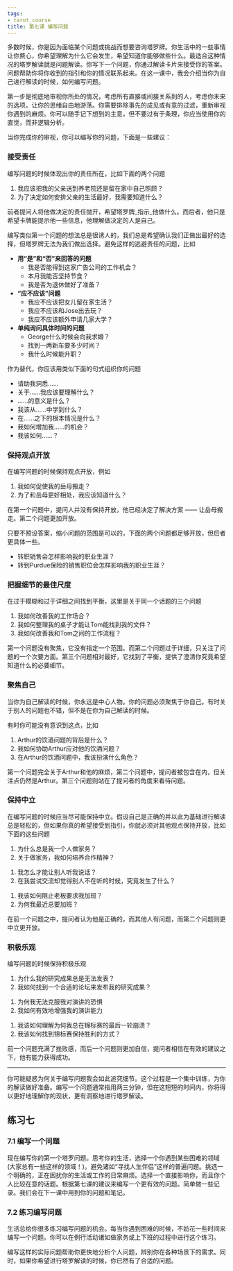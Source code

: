 ```yaml
---
tags: 
- tarot_course
title: 第七课 编写问题
---
```


多数时候，你是因为面临某个问题或挑战而想要咨询塔罗牌。你生活中的一些事情让你费心，你希望理解为什么它会发生，希望知道你能够做些什么。最适合这种情况的塔罗解读就是问题解读。你写下一个问题，你通过解读卡片来接受你的答案。问题帮助你将你收到的指引和你的情况联系起来。在这一课中，我会介绍当你为自己进行解读的时候，如何编写问题。

<!--more-->

第一步是彻底地审视你所处的情况，考虑所有直接或间接关系到的人，考虑你未来的选项。让你的思绪自由地游荡。你需要排除事先的成见或有意的过滤，重新审视你遇到的麻烦。你可以随手记下想到的主意，但不要过有于条理，你应当使用你的直觉，而非逻辑分析。

当你完成你的审视，你可以编写你的问题，下面是一些建议：

### 接受责任

编写问题的时候体现出你的责任所在，比如下面的两个问题

1. 我应该把我的父亲送到养老院还是留在家中自己照顾？
2. 为了决定如何安排父亲的生活最好，我需要知道什么？

前者提问人将他做决定的责任抛开，希望塔罗牌_指示_他做什么。而后者，他只是希望卡牌能提示他一些信息，他理解做决定的人是自己。

编写类似第一个问题的想法总是很诱人的，我们总是希望确认我们正做出最好的选择，但塔罗牌无法为我们做出选择。避免这样的逃避责任的问题，比如

+ __用“是”和“否”来回答的问题__
    * 我是否能得到这家广告公司的工作机会？
    * 本月我能否坚持节食？
    * 我是否为退休做好了准备？
+ __“应不应该”问题__
    * 我应不应该把女儿留在家生活？
    * 我应不应该和Jose出去玩？
    * 我应不应该额外申请几家大学？
+ __单纯询问具体时间的问题__
    * George什么时候会向我求婚？
    * 找到一两新车要多少时间？
    * 我什么时候能升职？

作为替代，你应该用类似下面的句式组织你的问题

+ 请助我洞悉……
+ 关于……我应该要理解什么？
+ ……的意义是什么？
+ 我该从……中学到什么？
+ 在……之下的根本情况是什么？
+ 我如何增加我……的机会？
+ 我该如何……？

### 保持观点开放

在编写问题的时候保持观点开放，例如

1. 我如何促使我的岳母搬走？
2. 为了和岳母更好相处，我应该知道什么？

在第一个问题中，提问人并没有保持开放，他已经决定了解决方案 —— 让岳母搬走。第二个问题更加开放。

只要不预设答案，缩小问题的范围是可以的，下面的两个问题都足够开放，但后者更具体一些。

+ 转职销售会怎样影响我的职业生涯？
+ 转到Purdue保险的销售职位会怎样影响我的职业生涯？

### 把握细节的最佳尺度

在过于模糊和过于详细之间找到平衡，这里是关于同一个话题的三个问题

1. 我如何改善我的工作场合？
2. 我如何整理我的桌子才能让Tom能找到我的文件？
3. 我如何改善我和Tom之间的工作流程？

第一个问题没有聚焦，它没有指定一个范围。而第二个问题过于详细，只关注了问题的一个次要方面。第三个问题相对最好，它找到了平衡，提供了澄清你究竟希望知道什么的必要细节。

### 聚焦自己

当你为自己解读的时候，你永远是中心人物。你的问题必须聚焦于你自己。有时关于别人的问题也不错，但不是在你为自己解读的时候。

有时你可能没有意识到这点，比如

1. Arthur的饮酒问题的背后是什么？
2. 我如何协助Arthur应对他的饮酒问题？
3. 在Arthur的饮酒问题中，我该扮演什么角色？

第一个问题完全关于Arthur和他的麻烦，第二个问题中，提问者被包含在内，但关注点仍然是Arthur。第三个问题则站在了提问者的角度来看待问题。

### 保持中立

在编写问题的时候应当尽可能保持中立。假设自己是正确的并以此为基础进行解读总是轻松的，但如果你真的希望接受到指引，你就必须对其他观点保持开放，比如下面的这些问题

1. 为什么总是我一个人做家务？
2. 关于做家务，我如何培养合作精神？

<!---->

1. 我怎么才能让别人听我说话？
2. 在我尝试交流却觉得别人不在听的时候，究竟发生了什么？

<!---->

1. 我该如何阻止老板要求我加班？
2. 为何我最近总要加班？

在前一个问题之中，提问者认为他是正确的，而其他人有问题，而第二个问题则更中立更开放。

### 积极乐观

编写问题的时候保持积极乐观

1. 为什么我的研究成果总是无法发表？
2. 我如何找到一个合适的论坛来发布我的研究成果？

<!---->

1. 为何我无法克服我对演讲的恐惧
2. 我如何有效地增强我的演讲能力

<!---->

1. 我该如何理解为何我总在锦标赛的最后一轮崩溃？
2. 我该如何找到锦标赛保持胜利的方式？

前一个问题充满了挫败感，而后一个问题则更加自信，提问者相信在有效的建议之下，他有能力获得成功。

---

你可能疑惑为何关于编写问题我会如此追究细节。这个过程是一个集中训练，为你的解读做好准备。编写一个问题通常指用两三分钟，但在这短短的时间内，你将得以更好地理解你的现状，更有洞察地进行塔罗解读。


## 练习七

### 7.1 编写一个问题

现在编写你的第一个塔罗问题。思考你的生活，选择一个你遇到某些困难的领域(大家总有一些这样的领域！)。避免诸如“寻找人生伴侣”这样的普遍问题。挑选一个明确的，正在困扰你的生活或工作的日常麻烦。选择一个直接影响你，而且你个人比较在意的话题。根据第七课的建议来编写一个更有效的问题。简单做一些记录。我们会在下一课中用到你的问题和笔记。

### 7.2 练习编写问题

生活总给你很多练习编写问题的机会。每当你遇到困难的时候，不妨花一些时间来编写一个问题。你可以在例行活动诸如做家务或上下班的过程中进行这个练习。

编写这样的实际问题帮助你更快地分析个人问题，辨别你在各种场景下的需求。同时，如果你希望进行塔罗解读的时候，你已然有了合适的问题。

